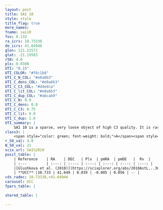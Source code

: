 ```yaml
---
layout: post
title: SAI 10
style: style
title_flag: true
more_names: 
fname: sai10
fov: 0.133
ra_icrs: 10.73338
de_icrs: 41.64946
glon: 121.22572
glat: -21.19583
r50: 4.0
plx: 0.0388
UTI: "0.15"
UTI_COLOR: "#f6c1b8"
UTI_C_N_COL: "#e0a6b3"
UTI_C_dens_COL: "#e0a6b3"
UTI_C_C3_COL: "#d4edca"
UTI_C_lit_COL: "#e0a6b3"
UTI_C_dup_COL: "#a6cab9"
UTI_C_N: 0.0
UTI_C_dens: 0.0
UTI_C_C3: 0.75
UTI_C_lit: 0.0
UTI_C_dup: 1.0
UTI_summary: |
    SAI 10 is a sparse, very loose object of high C3 quality. It is rarely studied in the literature, with no articles listed in the last 15 years.<br><br><span style="color: #99180f; font-weight: bold;">Warning: </span>contains less than 25 stars with <i>P>0.5</i> estimated.
class3: |
    <span style="color: green; font-weight: bold;">A</span><span style="color: #FFC300; font-weight: bold;">B</span>
r_50_val: 4.0
N_50_val: 21
scix_url: SAI%2010
posit_table: |
    | Reference    | RA    | DEC   | Plx  | pmRA  | pmDE   |  Rv  |
    | :---         | :---: | :---: | :---: | :---: | :---: | :---: |
    |[Glushkova et al. (2010)](https://scixplorer.org/abs/2010AstL...36...75G) | 10.763 | 41.623 | -- | -- | -- | -- |
    | **UCC** |10.733 | 41.649 | 0.039 | -0.005 | 0.056 | -- | 
cds_radec: 10.73338,+41.64946
carousel: UCC
fpars_table: |
    
shared_table: |
    
---
```

